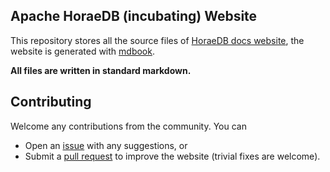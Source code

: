 ## Apache HoraeDB (incubating) Website

This repository stores all the source files of [HoraeDB docs website](https://apache.github.io/incubator-horaedb-docs/), the website is generated with [mdbook](https://rust-lang.github.io/mdBook/).

**All files are written in standard markdown.**

## Contributing

Welcome any contributions from the community. You can

- Open an [issue](https://github.com/apache/incubator-horaedb-docs/issues) with any suggestions, or
- Submit a [pull request](https://github.com/apache/incubator-horaedb-docs/pulls) to improve the website (trivial fixes are welcome).
